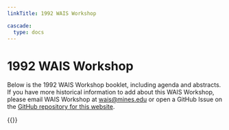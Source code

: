 ```yaml
---
linkTitle: 1992 WAIS Workshop

cascade:
  type: docs
---
```

# 1992 WAIS Workshop

Below is the 1992 WAIS Workshop booklet, including agenda and abstracts. If you have more historical information to add about this WAIS Workshop, please email WAIS Workshop at [wais@mines.edu](mailto:wais@mines.edu) or open a GitHub Issue on the [GitHub repository for this website](https://github.com/waisworkshop/waisworkshop.github.io). 

<div class="hx:mt-6">
{{<pdf "/agendas/wais1992booklet.pdf">}}
</div>


